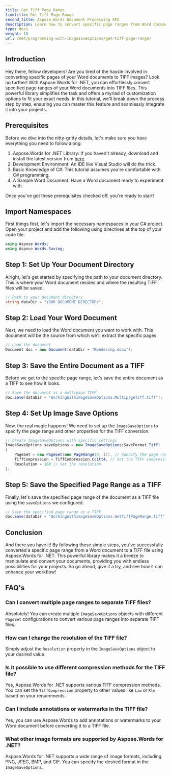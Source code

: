 ```yaml
---
title: Get Tiff Page Range
linktitle: Get Tiff Page Range
second_title: Aspose.Words Document Processing API
description: Learn how to convert specific page ranges from Word documents to TIFF files using Aspose.Words for .NET with this step-by-step guide.
type: docs
weight: 10
url: /net/programming-with-imagesaveoptions/get-tiff-page-range/
---
```

## Introduction

Hey there, fellow developers! Are you tired of the hassle involved in converting specific pages of your Word documents to TIFF images? Look no further! With Aspose.Words for .NET, you can effortlessly convert specified page ranges of your Word documents into TIFF files. This powerful library simplifies the task and offers a myriad of customization options to fit your exact needs. In this tutorial, we'll break down the process step by step, ensuring you can master this feature and seamlessly integrate it into your projects.

## Prerequisites

Before we dive into the nitty-gritty details, let's make sure you have everything you need to follow along:

1. Aspose.Words for .NET Library: If you haven't already, download and install the latest version from [here](https://releases.aspose.com/words/net/).
2. Development Environment: An IDE like Visual Studio will do the trick.
3. Basic Knowledge of C#: This tutorial assumes you're comfortable with C# programming.
4. A Sample Word Document: Have a Word document ready to experiment with.

Once you've got these prerequisites checked off, you're ready to start!

## Import Namespaces

First things first, let's import the necessary namespaces in your C# project. Open your project and add the following using directives at the top of your code file:

```csharp
using Aspose.Words;
using Aspose.Words.Saving;
```

## Step 1: Set Up Your Document Directory

Alright, let's get started by specifying the path to your document directory. This is where your Word document resides and where the resulting TIFF files will be saved.

```csharp
// Path to your document directory
string dataDir = "YOUR DOCUMENT DIRECTORY";
```

## Step 2: Load Your Word Document

Next, we need to load the Word document you want to work with. This document will be the source from which we'll extract the specific pages.

```csharp
// Load the document
Document doc = new Document(dataDir + "Rendering.docx");
```

## Step 3: Save the Entire Document as a TIFF

Before we get to the specific page range, let's save the entire document as a TIFF to see how it looks.

```csharp
// Save the document as a multipage TIFF
doc.Save(dataDir + "WorkingWithImageSaveOptions.MultipageTiff.tiff");
```

## Step 4: Set Up Image Save Options

Now, the real magic happens! We need to set up the `ImageSaveOptions` to specify the page range and other properties for the TIFF conversion.

```csharp
// Create ImageSaveOptions with specific settings
ImageSaveOptions saveOptions = new ImageSaveOptions(SaveFormat.Tiff)
{
    PageSet = new PageSet(new PageRange(0, 1)), // Specify the page range
    TiffCompression = TiffCompression.Ccitt4, // Set the TIFF compression
    Resolution = 160 // Set the resolution
};
```

## Step 5: Save the Specified Page Range as a TIFF

Finally, let's save the specified page range of the document as a TIFF file using the `saveOptions` we configured.

```csharp
// Save the specified page range as a TIFF
doc.Save(dataDir + "WorkingWithImageSaveOptions.GetTiffPageRange.tiff", saveOptions);
```

## Conclusion

And there you have it! By following these simple steps, you've successfully converted a specific page range from a Word document to a TIFF file using Aspose.Words for .NET. This powerful library makes it a breeze to manipulate and convert your documents, providing you with endless possibilities for your projects. So go ahead, give it a try, and see how it can enhance your workflow!

## FAQ's

### Can I convert multiple page ranges to separate TIFF files?

Absolutely! You can create multiple `ImageSaveOptions` objects with different `PageSet` configurations to convert various page ranges into separate TIFF files.

### How can I change the resolution of the TIFF file?

Simply adjust the `Resolution` property in the `ImageSaveOptions` object to your desired value.

### Is it possible to use different compression methods for the TIFF file?

Yes, Aspose.Words for .NET supports various TIFF compression methods. You can set the `TiffCompression` property to other values like `Lzw` or `Rle` based on your requirements.

### Can I include annotations or watermarks in the TIFF file?

Yes, you can use Aspose.Words to add annotations or watermarks to your Word document before converting it to a TIFF file.

### What other image formats are supported by Aspose.Words for .NET?

Aspose.Words for .NET supports a wide range of image formats, including PNG, JPEG, BMP, and GIF. You can specify the desired format in the `ImageSaveOptions`.
